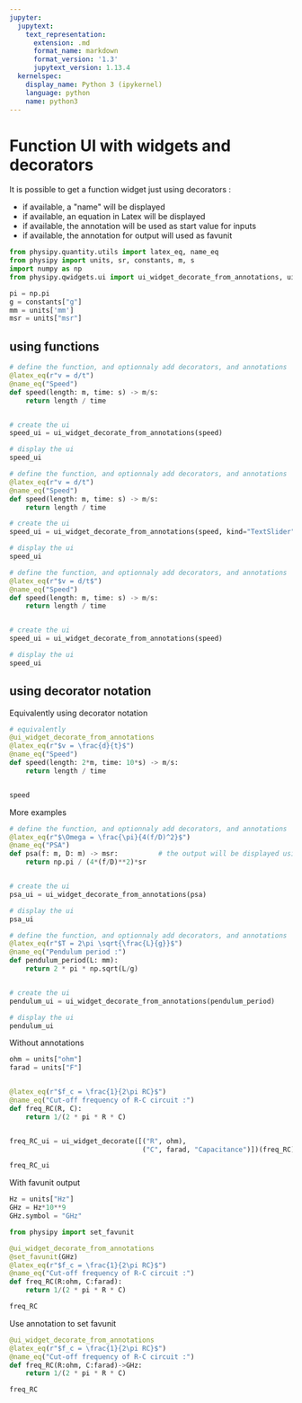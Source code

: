 ```yaml
---
jupyter:
  jupytext:
    text_representation:
      extension: .md
      format_name: markdown
      format_version: '1.3'
      jupytext_version: 1.13.4
  kernelspec:
    display_name: Python 3 (ipykernel)
    language: python
    name: python3
---
```


# Function UI with widgets and decorators


It is possible to get a function widget just using decorators : 
 - if available, a "name" will be displayed
 - if available, an equation in Latex will be displayed
 - if available, the annotation will be used as start value for inputs
 - if available, the annotation for output will used as favunit

```python
from physipy.quantity.utils import latex_eq, name_eq
from physipy import units, sr, constants, m, s
import numpy as np
from physipy.qwidgets.ui import ui_widget_decorate_from_annotations, ui_widget_decorate

pi = np.pi
g = constants["g"]
mm = units['mm']
msr = units["msr"]
```

## using functions

```python tags=[]
# define the function, and optionnaly add decorators, and annotations
@latex_eq(r"v = d/t")
@name_eq("Speed")
def speed(length: m, time: s) -> m/s:
    return length / time


# create the ui
speed_ui = ui_widget_decorate_from_annotations(speed)

# display the ui
speed_ui
```

```python
# define the function, and optionnaly add decorators, and annotations
@latex_eq(r"v = d/t")
@name_eq("Speed")
def speed(length: m, time: s) -> m/s:
    return length / time

# create the ui
speed_ui = ui_widget_decorate_from_annotations(speed, kind="TextSlider")

# display the ui
speed_ui
```

```python
# define the function, and optionnaly add decorators, and annotations
@latex_eq(r"$v = d/t$")
@name_eq("Speed")
def speed(length: m, time: s) -> m/s:
    return length / time


# create the ui
speed_ui = ui_widget_decorate_from_annotations(speed)

# display the ui
speed_ui
```

<!-- #region tags=[] -->
## using decorator notation
<!-- #endregion -->

Equivalently using decorator notation

```python
# equivalently
@ui_widget_decorate_from_annotations
@latex_eq(r"$v = \frac{d}{t}$")
@name_eq("Speed")
def speed(length: 2*m, time: 10*s) -> m/s:
    return length / time


speed
```

More examples

```python
# define the function, and optionnaly add decorators, and annotations
@latex_eq(r"$\Omega = \frac{\pi}{4(f/D)^2}$")
@name_eq("PSA")
def psa(f: m, D: m) -> msr:          # the output will be displayed using msr
    return np.pi / (4*(f/D)**2)*sr


# create the ui
psa_ui = ui_widget_decorate_from_annotations(psa)

# display the ui
psa_ui
```

```python
# define the function, and optionnaly add decorators, and annotations
@latex_eq(r"$T = 2\pi \sqrt{\frac{L}{g}}$")
@name_eq("Pendulum period :")
def pendulum_period(L: mm):
    return 2 * pi * np.sqrt(L/g)


# create the ui
pendulum_ui = ui_widget_decorate_from_annotations(pendulum_period)

# display the ui
pendulum_ui
```

Without annotations

```python
ohm = units["ohm"]
farad = units["F"]


@latex_eq(r"$f_c = \frac{1}{2\pi RC}$")
@name_eq("Cut-off frequency of R-C circuit :")
def freq_RC(R, C):
    return 1/(2 * pi * R * C)


freq_RC_ui = ui_widget_decorate([("R", ohm),
                                 ("C", farad, "Capacitance")])(freq_RC)

freq_RC_ui
```

With favunit output

```python
Hz = units["Hz"]
GHz = Hz*10**9
GHz.symbol = "GHz"

from physipy import set_favunit

@ui_widget_decorate_from_annotations
@set_favunit(GHz)
@latex_eq(r"$f_c = \frac{1}{2\pi RC}$")
@name_eq("Cut-off frequency of R-C circuit :")
def freq_RC(R:ohm, C:farad):
    return 1/(2 * pi * R * C)

freq_RC
```

Use annotation to set favunit

```python
@ui_widget_decorate_from_annotations
@latex_eq(r"$f_c = \frac{1}{2\pi RC}$")
@name_eq("Cut-off frequency of R-C circuit :")
def freq_RC(R:ohm, C:farad)->GHz:
    return 1/(2 * pi * R * C)

freq_RC
```

```python

```
